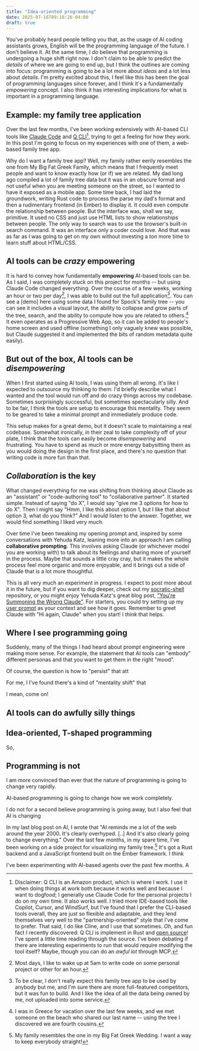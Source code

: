 ```yaml
---
title: "Idea-oriented programming"
date: 2025-07-16T09:10:26-04:00
draft: true
---
```


You've probably heard people telling you that, as the usage of AI coding assistants grows, English will be the programming language of the future. I don't believe it. At the same time, I *do* believe that programming is undergoing a huge shift right now. I don't claim to be able to predict the *details* of where we are going to end up, but I think the outlines are coming into focus: programming is going to be a lot more about *ideas* and a lot less about *details*. I'm pretty excited about this, I feel like this has been the goal of programming languages since forever, and I think it's a fundamentally *empowering* concept. I also think it has interesting implications for what is important in a programming language.

## Example: my family tree application

Over the last few months, I've been working extensively with AI-based CLI tools like [Claude Code][] and [Q CLI][][^disclaimer], trying to get a feeling for how they work. In this post I'm going to focus on my experiences with one of them, a web-based family tree app.

Why do I want a family tree app? Well, my family rather eerily resembles the one from My Big Fat Greek Family, which means that I frequently meet people and want to know exactly how (or if) we are related. My dad long ago compiled a lot of family tree data but it was in an obscure format and not useful when you are meeting someone on the street, so I wanted to have it exposed as a mobile app. Some time back, I had laid the groundwork, writing Rust code to process the parse my dad's format and then a rudimentary frontend (in Ember) to display it. It could even compute the relationship between people. But the interface was, shall we say, primitive. It used no CSS and just use HTML lists to show relationships between people. The only way to search was to use the browser's built-in search command. It was an interface only a coder could love. And that was as far as I was going to get on my own without investing a *ton* more time to learn stuff about HTML/CSS.

[Claude Code]: https://www.anthropic.com/claude-code

[Q CLI]: https://docs.aws.amazon.com/amazonq/latest/qdeveloper-ug/command-line.html

[^disclaimer]: Disclaimer: Q CLI is an Amazon product, which is where I work. I use it when doing things at work both because it works well and because I want to dogfood; I generally use Claude Code for the personal projects I do on my own time. It also works well. I tried more IDE-based tools like Copilot, Cursor, and WindSurf, but I've found that I prefer the CLI-based tools overall, they are just so flexible and adaptable, and they lend themselves very well to the "partnership-oriented" style that I've come to prefer. That said, I do like Cline, and I use that sometimes. *Oh*, and fun fact I recently discovered: Q CLI is implement in Rust and [open source](https://github.com/aws/amazon-q-developer-cli)! I've spent a little time reading through the source. I've been debating if there are interesting experiments to run that would require modifying the tool itself? Maybe, though you can do an *awful lot* through MCP.

## AI tools can be *crazy* empowering

It is hard to convey how fundamentally **empowering** AI-based tools can be. As I said, I was completely stuck on this project for months -- but using Claude Code changed everything. Over the course of a few weeks, working an hour or two per day[^5am], I was able to build out the full application[^forme]. You can see a [demo] here using some data I found for Spock's family tree -- you can see it includes a visual layout, the ability to collapse and grow parts of the tree, search, and the ability to compute how you are related to others.[^coach] It even operates as a Progressive Web App, so it can be added to people's home screen and used offline (something I only vaguely knew was possible, but Claude suggested it and implemented the bits of random metadata quite easily).

[^5am]: Most days, I like to wake up at 5am to write code on some personal project or other for an hour.

[^coach]: I was in Greece for vacation over the last few weeks, and we met someone on the beach who shared our last name -- using the tree I discovered we are fourth cousins.

[^forme]: To be clear, I don't really expect this family tree app to be used by anybody but me, and I'm sure there are more full-featured competitors, but it was fun to build. And I like the idea of all the data being owned by me, not uploaded into some service.

## But out of the box, AI tools can be *disempowering*

When I first started using AI tools, I was using them all wrong. It's like I expected to outsource my thinking to them: I'd briefly describe what I wanted and the tool would run off and do crazy things across my codebase. Sometimes surprisingly successful, but sometimes spectacularly silly. And to be fair, I think the tools are setup to encourage this mentality. They seem to be geared to take a minimal prompt and immediately produce code.

This setup makes for a great demo, but it doesn't scale to maintaining a real codebase. Somewhat ironically, in their zeal to take complexity off of your plate, I think that the tools can easily become *disempowering* and frustrating. You have to spend as much or more energy babysitting them as you would doing the design in the first place, and there's no question that writing code is more fun than that.

## *Collaboration* is the key

What changed everything for me was shifting from thinking about Claude as an "assistant" or "code-authoring tool" to "collaborative partner". It started simple. Instead of saying "do X", I would say "give me 3 options for how to do X". Then I might say "Hmm, I like this about option 1, but I like that about option 3, what do you think?" And I would listen to the answer. Together, we would find something I liked very much.

Over time I've been tweaking my opening prompt and, inspired by some conversations with Yehuda Katz, leaning more into an approach I am calling **collaborative prompting**. This involves asking Claude (or whichever model you are working with) to talk about its feelings and sharing more of yourself in the process. Maybe that sounds a little cray cray, but it makes the whole process feel more organic and more enjoyable, and it brings out a side of Claude that is a lot more thoughtful.

This is all very much an experiment in progress. I expect to post more about it in the future, but if you want to dig deeper, check out my [socratic-shell][cp] repository, or you might enjoy Yehuda Katz's great blog post, ["You're Summoning the Wrong Claude"](https://wycats.substack.com/p/youre-summoning-the-wrong-claude). For starters, you could try setting up my [user prompt](https://socratic-shell.github.io/socratic-shell/prompts/user/index.html) as your context and see how it goes. Remember to greet Claude with "Hi again, Claude" when you start! I *think* that helps.

[cp]: https://socratic-shell.github.io/socratic-shell

## Where I see programming going





Suddenly, many of the things I had heard about prompt engineering were making more sense. For example, the statement that AI tools can "embody" different personas and that you want to get them in the right "mood". 

Of course, the question is how to "persist" that att

[^flashcard]: Here's a recent example. I was using claude.ai that "I am thinking of finally making the flashcard app of my dreams"[^dreams] and it responded with "Great! Here's an app built in react". I mean come on. 

[^dreams]: I basically hate all language learning apps. None of them work the way I want. I've tried to just get over it and use one of the standard offerings but I just can't take it.


For me, I I've found there's a kind of "mentality shift" that 



I mean, come on!

## AI tools can do awfully silly things

## Idea-oriented, T-shaped programming

So, 
## Programming is not 

I am more convinced than ever that the nature of programming is going to change very rapidly. 

AI-based programming is going to change how we work completely. 

I do not for a second believe programming is going away, but I also feel that AI is changing 

In my last blog post on AI, I wrote that "AI reminds me a lot of the web around the year 2000. It's clearly overhyped. [..] And it's also clearly going to change everything." Over the last few months, in my spare time, I've been working on a side project for visualizing my family tree.[^greece] It's got a Rust backend and a JavaScript frontend built on the Ember framework. I think 

[^greece]: My family resembles the one in my Big Fat Greek Wedding. I want a way to keep everybody straight!

I've been experimenting with AI-based agents over the past few months. A